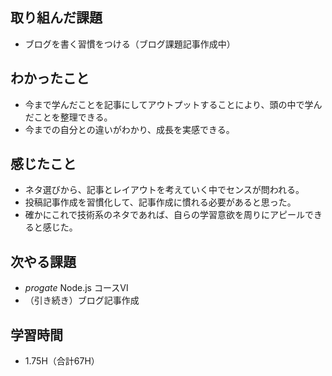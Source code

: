 ## 取り組んだ課題
- ブログを書く習慣をつける（ブログ課題記事作成中）
## わかったこと
- 今まで学んだことを記事にしてアウトプットすることにより、頭の中で学んだことを整理できる。
- 今までの自分との違いがわかり、成長を実感できる。
## 感じたこと
- ネタ選びから、記事とレイアウトを考えていく中でセンスが問われる。
- 投稿記事作成を習慣化して、記事作成に慣れる必要があると思った。
- 確かにこれで技術系のネタであれば、自らの学習意欲を周りにアピールできると感じた。
## 次やる課題
- _progate_ Node.js コースⅥ
- （引き続き）ブログ記事作成
## 学習時間
- 1.75H（合計67H）